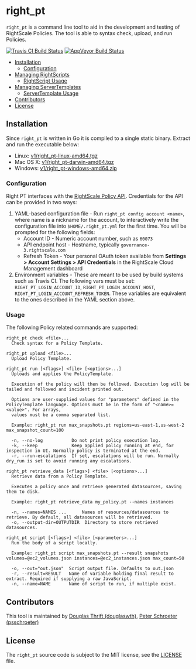 # right_pt

`right_pt` is a command line tool to aid in the development and testing of RightScale Policies. The tool is able to syntax check, upload, and run Policies.

[![Travis CI Build Status](https://travis-ci.org/rightscale/right_pt.svg?branch=master)](https://travis-ci.org/rightscale/right_pt?branch=master)
[![AppVeyor Build Status](https://ci.appveyor.com/api/projects/status/github/rightscale/right_pt?branch=master&svg=true)](https://ci.appveyor.com/project/RightScale/right-pt?branch=master)

* [Installation](#installation)
  * [Configuration](#configuration)
* [Managing RightScripts](#managing-rightscripts)
  * [RightScript Usage](#rightscript-usage)
* [Managing ServerTemplates](#managing-servertemplates)
  * [ServerTemplate Usage](#servertemplate-usage)
* [Contributors](#contributors)
* [License](#license)

## Installation

Since `right_pt` is written in Go it is compiled to a single static binary. Extract and run the executable below:

* Linux: [v1/right_pt-linux-amd64.tgz](https://binaries.rightscale.com/rsbin/right_pt/v1/right_pt-linux-amd64.tgz)
* Mac OS X: [v1/right_pt-darwin-amd64.tgz](https://binaries.rightscale.com/rsbin/right_pt/v1/right_pt-darwin-amd64.tgz)
* Windows: [v1/right_pt-windows-amd64.zip](https://binaries.rightscale.com/rsbin/right_pt/v1/right_pt-windows-amd64.zip)

### Configuration

Right PT interfaces with the [RightScale Policy API](https://reference.rightscale.com/governance-policies/). Credentials for the API can be provided in two ways:

1. YAML-based configuration file -  Run `right_pt config account <name>`, where name is a nickname for the account, to interactively write the configuration file into `$HOME/.right_pt.yml` for the first time. You will be prompted for the following fields:
    * Account ID - Numeric account number, such as `60073`
    * API endpoint host - Hostname, typically `governance-3.rightscale.com`
    * Refresh Token - Your personal OAuth token available from **Settings > Account Settings > API Credentials** in the RightScale Cloud Management dashboard
2. Environment variables - These are meant to be used by build systems such as Travis CI. The following vars must be set: `RIGHT_PT_LOGIN_ACCOUNT_ID`, `RIGHT_PT_LOGIN_ACCOUNT_HOST`, `RIGHT_PT_LOGIN_ACCOUNT_REFRESH_TOKEN`. These variables are equivalent to the ones described in the YAML section above.


### Usage
The following Policy related commands are supported:

```
right_pt check <file>...
  Check syntax for a Policy Template.

right_pt upload <file>...
  Upload Policy Template.

right_pt run [<flags>] <file> [<options>...]
  Uploads and applies the PolicyTemplate.

  Execution of the policy will then be followed. Execution log will be tailed and followed and incident printed out.

  Options are user-supplied values for "parameters" defined in the PolicyTemplate language. Options must be in the form of "<name>=<value>". For arrays,
  values must be a comma separated list.

  Example: right_pt run max_snapshots.pt regions=us-east-1,us-west-2 max_snapshot_count=100

  -n, --no-log           Do not print policy execution log.
  -k, --keep             Keep applied policy running at end, for inspection in UI. Normally policy is terminated at the end.
  -r, --run-escalations  If set, escalations will be run. Normally dry_run is set to avoid running any escalations.

right_pt retrieve_data [<flags>] <file> [<options>...]
  Retrieve data from a Policy Template.

  Executes a policy once and retrieve generated datasources, saving them to disk.

  Example: right_pt retrieve_data my_policy.pt --names instances

  -n, --names=NAMES ...      Names of resources/datasources to retrieve. By default, all datasources will be retrieved.
  -o, --output-dir=OUTPUTDIR  Directory to store retrieved datasources.

right_pt script [<flags>] <file> [<parameters>...]
  Run the body of a script locally.

  Example: right_pt script max_snapshots.pt --result snapshots volumes=@ec2_volumes.json instances=@ec2_instances.json max_count=50

  -o, --out="out.json"  Script output file. Defaults to out.json
  -r, --result=RESULT   Name of variable holding final result to extract. Required if supplying a raw JavaScript.
  -n, --name=NAME       Name of script to run, if multiple exist.
```

## Contributors

This tool is maintained by [Douglas Thrift (douglaswth)](https://github.com/douglaswth),
[Peter Schroeter (psschroeter)](https://github.com/psschroeter)

## License

The `right_pt` source code is subject to the MIT license, see the
[LICENSE](https://github.com/douglaswth/right_pt/blob/master/LICENSE) file.
